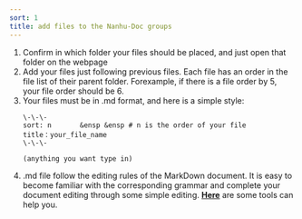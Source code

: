 ```yaml
---
sort: 1
title: add files to the Nanhu-Doc groups
---
```


1. Confirm in which folder your files should be placed, and just open that folder on the webpage
2. Add your files just following previous files. Each file has an order in the file list of their parent folder.
  Forexample, if there is a file order by 5, your file order should be 6.
3. Your files must be in .md format, and here is a simple style:
   ```tip  
   \-\-\-   
   sort: n       &ensp &ensp # n is the order of your file  
   title：your_file_name   
   \-\-\-  

   (anything you want type in)  
   
   ```
4. .md file follow the editing rules of the MarkDown document. It is easy to become familiar with the corresponding grammar and complete your document editing through some simple editing. [**Here**](https://www.markdownguide.org/tools/) are some tools can help you. 

   
   
   
